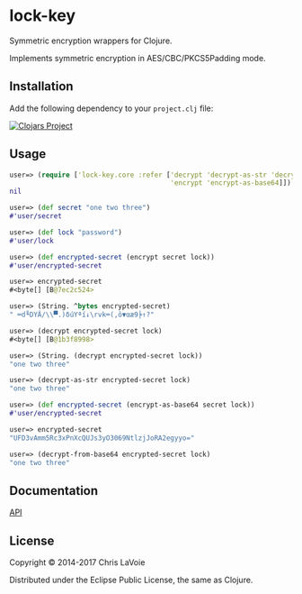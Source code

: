 lock-key
========

Symmetric encryption wrappers for Clojure.

Implements symmetric encryption in AES/CBC/PKCS5Padding mode.

## Installation

Add the following dependency to your `project.clj` file:

[![Clojars Project](http://clojars.org/lock-key/latest-version.svg)](http://clojars.org/lock-key)

## Usage

```clojure
user=> (require ['lock-key.core :refer ['decrypt 'decrypt-as-str 'decrypt-from-base64
                                        'encrypt 'encrypt-as-base64]])
nil

user=> (def secret "one two three")
#'user/secret

user=> (def lock "password")
#'user/lock

user=> (def encrypted-secret (encrypt secret lock))
#'user/encrypted-secret

user=> encrypted-secret
#<byte[] [B@7ec2c524>

user=> (String. ^bytes encrypted-secret)
" ═d╙DYÄ/\\▀.)δúYªí↓\rvk═(,ô▼αæ9╞↑?"

user=> (decrypt encrypted-secret lock)
#<byte[] [B@1b3f8998>

user=> (String. (decrypt encrypted-secret lock))
"one two three"

user=> (decrypt-as-str encrypted-secret lock)
"one two three"

user=> (def encrypted-secret (encrypt-as-base64 secret lock))
#'user/encrypted-secret

user=> encrypted-secret
"UFD3vAmm5Rc3xPnXcQUJs3yO3069NtlzjJoRA2egyyo="

user=> (decrypt-from-base64 encrypted-secret lock)
"one two three"
```

## Documentation

[API](http://clavoie.github.io/lock-key/)

## License

Copyright © 2014-2017 Chris LaVoie

Distributed under the Eclipse Public License, the same as Clojure.
